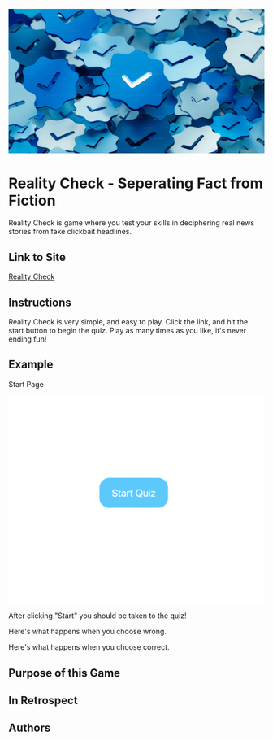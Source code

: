 <img src="check.png"
     alt="Check Image" />

# Reality Check - Seperating Fact from Fiction
Reality Check is game where you test your skills in deciphering real news stories from fake clickbait headlines.

## Link to Site
[Reality Check](https://reality-check-17ece.web.app/)

## Instructions
Reality Check is very simple, and easy to play. Click the link, and hit the start button to begin the quiz. Play as many times as you like, it's never ending fun!
## Example
Start Page

<img src="example1.png"
     alt="Start" />

After clicking "Start" you should be taken to the quiz!

Here's what happens when you choose wrong.

Here's what happens when you choose correct.

## Purpose of this Game

## In Retrospect

## Authors
